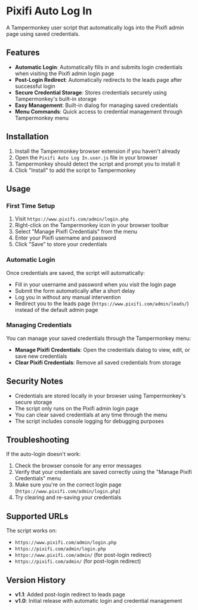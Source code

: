 # Pixifi Auto Log In

A Tampermonkey user script that automatically logs into the Pixifi admin page using saved credentials.

## Features

- **Automatic Login**: Automatically fills in and submits login credentials when visiting the Pixifi admin login page
- **Post-Login Redirect**: Automatically redirects to the leads page after successful login
- **Secure Credential Storage**: Stores credentials securely using Tampermonkey's built-in storage
- **Easy Management**: Built-in dialog for managing saved credentials
- **Menu Commands**: Quick access to credential management through Tampermonkey menu

## Installation

1. Install the Tampermonkey browser extension if you haven't already
2. Open the `Pixifi Auto Log In.user.js` file in your browser
3. Tampermonkey should detect the script and prompt you to install it
4. Click "Install" to add the script to Tampermonkey

## Usage

### First Time Setup

1. Visit `https://www.pixifi.com/admin/login.php`
2. Right-click on the Tampermonkey icon in your browser toolbar
3. Select "Manage Pixifi Credentials" from the menu
4. Enter your Pixifi username and password
5. Click "Save" to store your credentials

### Automatic Login

Once credentials are saved, the script will automatically:
- Fill in your username and password when you visit the login page
- Submit the form automatically after a short delay
- Log you in without any manual intervention
- Redirect you to the leads page (`https://www.pixifi.com/admin/leads/`) instead of the default admin page

### Managing Credentials

You can manage your saved credentials through the Tampermonkey menu:

- **Manage Pixifi Credentials**: Open the credentials dialog to view, edit, or save new credentials
- **Clear Pixifi Credentials**: Remove all saved credentials from storage

## Security Notes

- Credentials are stored locally in your browser using Tampermonkey's secure storage
- The script only runs on the Pixifi admin login page
- You can clear saved credentials at any time through the menu
- The script includes console logging for debugging purposes

## Troubleshooting

If the auto-login doesn't work:

1. Check the browser console for any error messages
2. Verify that your credentials are saved correctly using the "Manage Pixifi Credentials" menu
3. Make sure you're on the correct login page (`https://www.pixifi.com/admin/login.php`)
4. Try clearing and re-saving your credentials

## Supported URLs

The script works on:
- `https://www.pixifi.com/admin/login.php`
- `https://pixifi.com/admin/login.php`
- `https://www.pixifi.com/admin/` (for post-login redirect)
- `https://pixifi.com/admin/` (for post-login redirect)

## Version History

- **v1.1**: Added post-login redirect to leads page
- **v1.0**: Initial release with automatic login and credential management
